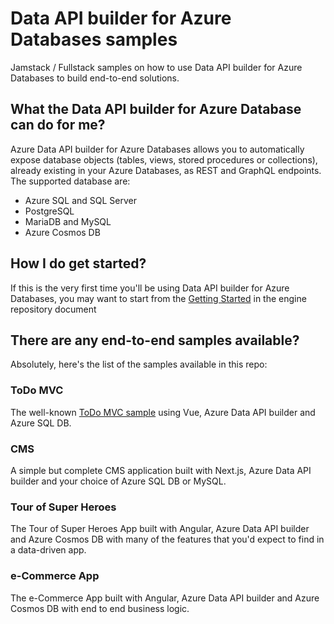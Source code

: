 # Data API builder for Azure Databases samples

Jamstack / Fullstack samples on how to use Data API builder for Azure Databases to build end-to-end solutions.

## What the Data API builder for Azure Database can do for me?

Azure Data API builder for Azure Databases allows you to automatically expose database objects (tables, views, stored procedures or collections), already existing in your Azure Databases, as REST and GraphQL endpoints. The supported database are:
- Azure SQL and SQL Server
- PostgreSQL
- MariaDB and MySQL
- Azure Cosmos DB 

## How I do get started?

If this is the very first time you'll be using Data API builder for Azure Databases, you may want to start from the [Getting Started](https://github.com/Azure/hawaii-engine/getting-started.md) in the engine repository document

## There are any end-to-end samples available?

Absolutely, here's the list of the samples available in this repo:

### ToDo MVC

The well-known  [ToDo MVC sample](https://todomvc.com/) using Vue, Azure Data API builder and Azure SQL DB. 

### CMS

A simple but complete CMS application built with Next.js, Azure Data API builder and your choice of Azure SQL DB or MySQL.

### Tour of Super Heroes

The Tour of Super Heroes App built with Angular, Azure Data API builder and Azure Cosmos DB  with many of the features that you'd expect to find in a data-driven app.

### e-Commerce App

The e-Commerce App built with Angular, Azure Data API builder and Azure Cosmos DB with end to end business logic.
